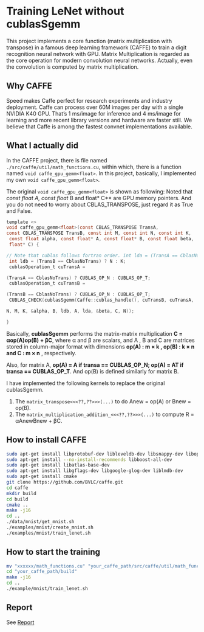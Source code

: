 # Training LeNet without cublasSgemm

This project implements a core function (matrix multiplication with transpose) in a famous deep learning framework (CAFFE) to train a digit recognition neural network with GPU. Matrix Multiplication is regarded as the core operation for modern convolution neural networks. Actually, even the convolution is computed by matrix multiplication.

## Why CAFFE

Speed makes Caffe perfect for research experiments and industry deployment. Caffe can process over 60M images per day with a single NVIDIA K40 GPU. That’s 1 ms/image for inference and 4 ms/image for learning and more recent library versions and hardware are faster still. We believe that Caffe is among the fastest convnet implementations available.

## What I actually did

In the CAFFE project, there is file named `./src/caffe/util/math_functions.cu`, within which, there is a function named `void caffe_gpu_gemm<float>`. In this project, basically, I implemented my own `void caffe_gpu_gemm<float>`.

The original `void caffe_gpu_gemm<float>` is shown as following: Noted that **const float* A, const float* B and float* C** are GPU memory pointers. And you do not need to worry about CBLAS_TRANSPOSE, just regard it as True and False.

```c
template <>
void caffe_gpu_gemm<float>(const CBLAS_TRANSPOSE TransA,
const CBLAS_TRANSPOSE TransB, const int M, const int N, const int K,
 const float alpha, const float* A, const float* B, const float beta,
 float* C) {

// Note that cublas follows fortran order. int lda = (TransA == CblasNoTrans) ? K : M;
 int ldb = (TransB == CblasNoTrans) ? N : K;
 cublasOperation_t cuTransA =

(TransA == CblasNoTrans) ? CUBLAS_OP_N : CUBLAS_OP_T;
 cublasOperation_t cuTransB =

(TransB == CblasNoTrans) ? CUBLAS_OP_N : CUBLAS_OP_T;
 CUBLAS_CHECK(cublasSgemm(Caffe::cublas_handle(), cuTransB, cuTransA,

N, M, K, &alpha, B, ldb, A, lda, &beta, C, N));

}
```

Basically, **cublasSgemm** performs the matrix-matrix multiplication **C = αop(A)op(B) + βC**, where α and β are scalars, and A , B and C are matrices stored in column-major format with dimensions **op(A) : m × k , op(B) : k × n and C : m × n** , respectively.

Also, for matrix A, **op(A) = A if transa == CUBLAS_OP_N; op(A) = AT if transa == CUBLAS_OP_T**. And op(B) is defined similarly for matrix B.

I have implemented the following kernels to replace the original cublasSgemm.

1. The `matrix_transpose<<<??,??>>>(...)` to do Anew = op(A) or Bnew = op(B). 
2. The `matrix_multiplication_addition_<<<??,??>>>(...)` to compute R = αAnewBnew + βC.   

## How to install CAFFE

```bash
sudo apt-get install libprotobuf-dev libleveldb-dev libsnappy-dev libopencv-dev libhdf5-serial-dev protobuf-compiler 
sudo apt-get install --no-install-recommends libboost-all-dev
sudo apt-get install libatlas-base-dev
sudo apt-get install libgflags-dev libgoogle-glog-dev liblmdb-dev
sudo apt-get install cmake
git clone https://github.com/BVLC/caffe.git
cd caffe
mkdir build
cd build
cmake ..
make -j16
cd ..
./data/mnist/get_mnist.sh
./examples/mnist/create_mnist.sh
./examples/mnist/train_lenet.sh
```

## How to start the training

```bash
mv "xxxxxx/math_functions.cu" "your_caffe_path/src/caffe/util/math_functions.cu"
cd "your_caffe_path/build"
make -j16
cd ..
./example/mnist/train_lenet.sh
```

## Report

See [Report](Report.pdf)
